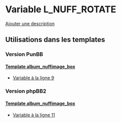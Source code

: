 # Variable L_NUFF_ROTATE
[Ajouter une description](https://fa-tvars.appspot.com/var/L_NUFF_ROTATE)

## Utilisations dans les templates

### Version PunBB

#### [Template album_nuffimage_box](punbb/album_nuffimage_box.md#readme)
* [Variable &agrave; la ligne 9](../punbb/album_nuffimage_box.tpl#L9)

### Version phpBB2

#### [Template album_nuffimage_box](subsilver/album_nuffimage_box.md#readme)
* [Variable &agrave; la ligne 11](../subsilver/album_nuffimage_box.tpl#L11)